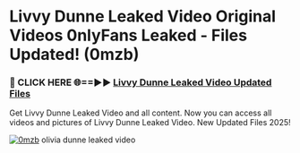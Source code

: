 # Livvy Dunne Leaked Video Original Videos 0nlyFans Leaked - Files Updated! (0mzb)

<h3>🔴 CLICK HERE 🌐==►► <a href="https://tinyurl.com/4seja8ks" rel="nofollow">Livvy Dunne Leaked Video Updated Files</a></h3>

Get Livvy Dunne Leaked Video and all content. Now you can access all videos and pictures of Livvy Dunne Leaked Video. New Updated Files 2025!

[![0mzb](https://i.imgur.com/EWjZXRe.gif)](https://tinyurl.com/4seja8ks)
olivia dunne leaked video